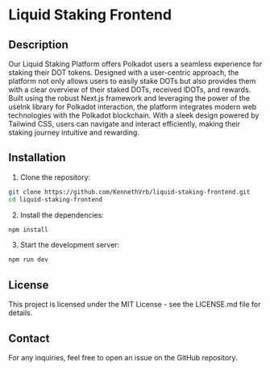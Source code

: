 # Liquid Staking Frontend

## Description

Our Liquid Staking Platform offers Polkadot users a seamless experience for staking their DOT tokens. Designed with a user-centric approach, the platform not only allows users to easily stake DOTs but also provides them with a clear overview of their staked DOTs, received lDOTs, and rewards. Built using the robust Next.js framework and leveraging the power of the useInk library for Polkadot interaction, the platform integrates modern web technologies with the Polkadot blockchain. With a sleek design powered by Tailwind CSS, users can navigate and interact efficiently, making their staking journey intuitive and rewarding.


## Installation

1. Clone the repository:
```bash
git clone https://github.com/KennethVrb/liquid-staking-frontend.git
cd liquid-staking-frontend
```

2. Install the dependencies:
```bash
npm install
```

3. Start the development server:
```bash
npm run dev
```

## License
This project is licensed under the MIT License - see the LICENSE.md file for details.

## Contact
For any inquiries, feel free to open an issue on the GitHub repository.